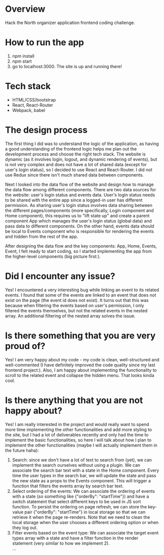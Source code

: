 # Overview
Hack the North organizer application frontend coding challenge.

# How to run the app
1. npm install
2. npm start
2. go to localhost:3000. The site is up and running there!

# Tech stack
* HTML/CSS/bootstrap
* React, React-Router
* Webpack, babel 

# The design process
The first thing I did was to understand the logic of the application, as having a good understanding of the frontend logic helps me plan out the development process and choose the right tech stack. The website is dynamic (as it involves login, logout, and dynamic rendering of events), 
but is not very complex and does not have a lot of shared data (except for user's login status), so I decided to use React and React-Router. I did not use Redux since 
there isn't much shared data between components.

Next I looked into the data flow of the website and design how to manage the data flow among different components. There are two data sources for the website: user's login status and events data.
User's login status needs to be shared with the entire app since a logged-in user has different permission. As sharing user's login status involves data sharing between the different pages/components 
(more specifically, Login component and Home component), this requires us to "lift state up" and create a parent component App which manages the user's login status (global data) and pass data to different components.
On the other hand, events data should be local to Events component who is responsible for rendering the events and hidden from the rest of the app.

After designing the data flow and the key components: App, Home, Events, Event, I felt ready to start coding, so I started implementing the app from the higher-level components (big picture first:). 

# Did I encounter any issue?
Yes! I encountered a very interesting bug while linking an event to its related events. I found that some of the events are linked to an event that does not exist on the page (the event id does not exist).
It turns out that this was because when filtering the events based on user's permission, I only filtered the events themselves, but not the related events in the nested array. An additional filtering of the nested array solves the issue.

# Is there something that you are very proud of?
Yes! I am very happy about my code - my code is clean, well-structured and well-commented (I have definitely improved the code quality since my last frontend project:). Also, I am happy about implementing the functionality to scroll to the related event and collapse
the hidden menu. That looks kinda cool.

# Is there anything that you are not happy about?
Yes! I am really interested in the project and would really want to spend more time implementing the other functionalities and add more styling to the site, 
but I had a lot of deliverables recently and only had the time to implement the basic functionalities, so here I will talk about how I plan to implement the other functionalities (maybe I will actually implement them in the future haha):
1. Search: since we don't have a lot of text to search from (yet), we can implement the search ourselves without using a plugin. We can associate the search bar text with a state in the Home component. Every time the user types in the search bar, we will update the state and pass the new state as a props to the Events component. This will trigger a function that filters the events array by search bar text. 
2. Select ordering of the events: We can associate the ordering of events with a state (so something like {"orderBy": "startTime"}) and have a switch statement that select different keys to be used in JS sort function. To persist the ordering on page refresh, we can store the key-value pair {"orderBy": "startTime"} in local storage so that we can retrieve it when the page re-renders. Note that we need to clean the local storage when the user chooses a different ordering option or when they log out.
3. Filter events based on the event type: We can associate the target event types array with a state and have a filter function in the render statement (very similar to how we implement 2).<br>
...
